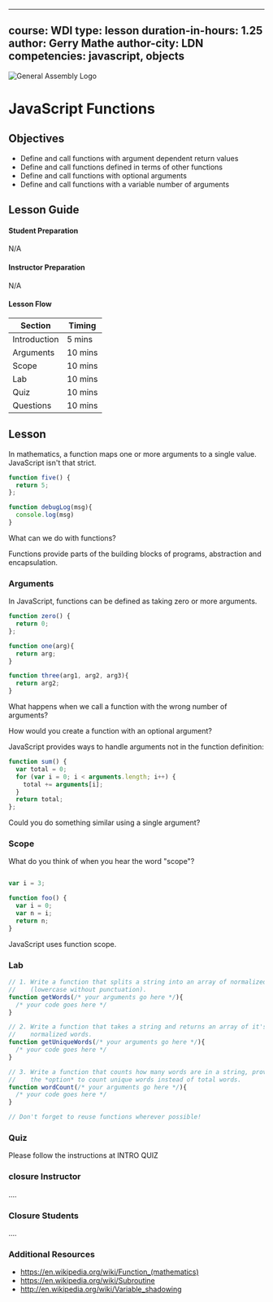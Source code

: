 
---
course: WDI
type: lesson
duration-in-hours: 1.25
author: Gerry Mathe
author-city: LDN
competencies: javascript, objects
---

![General Assembly Logo](http://i.imgur.com/ke8USTq.png)

# JavaScript Functions

## Objectives

- Define and call functions with argument dependent return values
- Define and call functions defined in terms of other functions
- Define and call functions with optional arguments
- Define and call functions with a variable number of arguments

## Lesson Guide

#### Student Preparation

N/A

#### Instructor Preparation

N/A

#### Lesson Flow
Section | Timing
------- | ------
Introduction | 5 mins
Arguments | 10 mins
Scope | 10 mins
Lab | 10 mins
Quiz | 10 mins
Questions | 10 mins



## Lesson

In mathematics, a function maps one or more arguments to a single value.
JavaScript isn't that strict.

```javascript
function five() {
  return 5;
};

function debugLog(msg){
  console.log(msg)
}

```

What can we do with functions?

Functions provide parts of the building blocks of programs, abstraction and encapsulation.

### Arguments

In JavaScript, functions can be defined as taking zero or more arguments.

```javascript
function zero() {
  return 0;
};

function one(arg){
  return arg;
}

function three(arg1, arg2, arg3){
  return arg2;
}

```

What happens when we call a function with the wrong number of arguments?

How would you create a function with an optional argument?

JavaScript provides ways to handle arguments not in the function definition:

```javascript
function sum() {
  var total = 0;
  for (var i = 0; i < arguments.length; i++) {
    total += arguments[i];
  }
  return total;
};
```

Could you do something similar using a single argument?

### Scope

What do you think of when you hear the word "scope"?

```javascript

var i = 3;

function foo() {
  var i = 0;
  var n = i;
  return n;
}
```

JavaScript uses function scope.

### Lab

```javascript
// 1. Write a function that splits a string into an array of normalized words,
//    (lowercase without punctuation).
function getWords(/* your arguments go here */){
  /* your code goes here */
}

// 2. Write a function that takes a string and returns an array of it's unique
//    normalized words.
function getUniqueWords(/* your arguments go here */){
  /* your code goes here */
}

// 3. Write a function that counts how many words are in a string, providing
//    the *option* to count unique words instead of total words.
function wordCount(/* your arguments go here */){
  /* your code goes here */
}

// Don't forget to reuse functions wherever possible!

```

### Quiz

Please follow the instructions at INTRO QUIZ

### closure Instructor

....

### Closure Students

....

### Additional Resources

- https://en.wikipedia.org/wiki/Function_(mathematics)
- https://en.wikipedia.org/wiki/Subroutine
- http://en.wikipedia.org/wiki/Variable_shadowing

